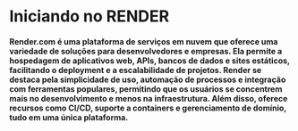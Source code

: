 # Iniciando no RENDER
#### Render.com é uma plataforma de serviços em nuvem que oferece uma variedade de soluções para desenvolvedores e empresas. Ela permite a hospedagem de aplicativos web, APIs, bancos de dados e sites estáticos, facilitando o deployment e a escalabilidade de projetos. Render se destaca pela simplicidade de uso, automação de processos e integração com ferramentas populares, permitindo que os usuários se concentrem mais no desenvolvimento e menos na infraestrutura. Além disso, oferece recursos como CI/CD, suporte a containers e gerenciamento de domínio, tudo em uma única plataforma.
